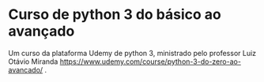 # Curso de python 3 do básico ao avançado

Um curso da plataforma Udemy de python 3, ministrado pelo professor Luiz Otávio Miranda <https://www.udemy.com/course/python-3-do-zero-ao-avancado/> .

